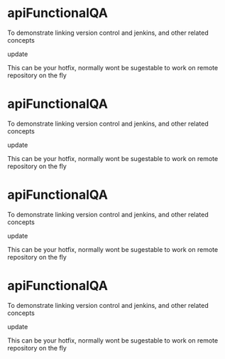 # apiFunctionalQA
To demonstrate linking version control and jenkins, and other related concepts


update

This can be your hotfix, normally wont be sugestable to work on remote repository on the fly


# apiFunctionalQA
To demonstrate linking version control and jenkins, and other related concepts


update

This can be your hotfix, normally wont be sugestable to work on remote repository on the fly


# apiFunctionalQA
To demonstrate linking version control and jenkins, and other related concepts


update

This can be your hotfix, normally wont be sugestable to work on remote repository on the fly

# apiFunctionalQA
To demonstrate linking version control and jenkins, and other related concepts


update

This can be your hotfix, normally wont be sugestable to work on remote repository on the fly


